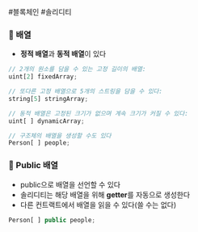#블록체인 #솔리디티 
### 📌 배열
+ **정적 배열**과 **동적 배열**이 있다

``` JavaScript
// 2개의 원소를 담을 수 있는 고정 길이의 배열:
uint[2] fixedArray;

// 또다른 고정 배열으로 5개의 스트링을 담을 수 있다:
string[5] stringArray; 

// 동적 배열은 고정된 크기가 없으며 계속 크기가 커질 수 있다:
uint[ ] dynamicArray;

// 구조체의 배열을 생성할 수도 있다
Person[ ] people;
```

### 📌 Public 배열
+ public으로 배열을 선언할 수 있다
+ 솔리디티는 해당 배열을 위해 **getter**를 자동으로 생성한다
+ 다른 컨트랙트에서 배열을 읽을 수 있다(쓸 수는 없다)

``` JavaScript
Person[ ] public people;
```